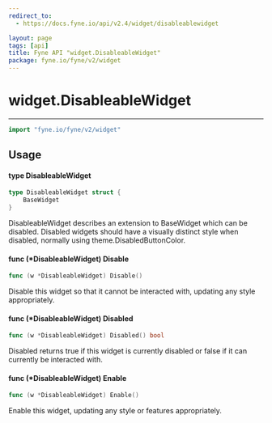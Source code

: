 ```yaml
---
redirect_to:
  - https://docs.fyne.io/api/v2.4/widget/disableablewidget

layout: page
tags: [api]
title: Fyne API "widget.DisableableWidget"
package: fyne.io/fyne/v2/widget
---
```

# widget.DisableableWidget
---

```go
import "fyne.io/fyne/v2/widget"
```

## Usage

#### type DisableableWidget

```go
type DisableableWidget struct {
	BaseWidget
}
```

DisableableWidget describes an extension to BaseWidget which can be disabled. Disabled widgets should have a visually distinct style when disabled, normally using theme.DisabledButtonColor.

#### func (*DisableableWidget) Disable

```go
func (w *DisableableWidget) Disable()
```
Disable this widget so that it cannot be interacted with, updating any style appropriately.

#### func (*DisableableWidget) Disabled

```go
func (w *DisableableWidget) Disabled() bool
```
Disabled returns true if this widget is currently disabled or false if it can currently be interacted with.

#### func (*DisableableWidget) Enable

```go
func (w *DisableableWidget) Enable()
```
Enable this widget, updating any style or features appropriately.
